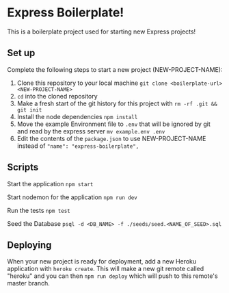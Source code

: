 # Express Boilerplate!

This is a boilerplate project used for starting new Express projects!

## Set up

Complete the following steps to start a new project (NEW-PROJECT-NAME):

1. Clone this repository to your local machine `git clone <boilerplate-url> <NEW-PROJECT-NAME>`
2. `cd` into the cloned repository
3. Make a fresh start of the git history for this project with `rm -rf .git && git init`
4. Install the node dependencies `npm install`
5. Move the example Environment file to `.env` that will be ignored by git and read by the express server `mv example.env .env`
6. Edit the contents of the `package.json` to use NEW-PROJECT-NAME instead of `"name": "express-boilerplate",`

## Scripts

Start the application `npm start`

Start nodemon for the application `npm run dev`

Run the tests `npm test`

Seed the Database `psql -d <DB_NAME> -f ./seeds/seed.<NAME_OF_SEED>.sql`

## Deploying

When your new project is ready for deployment, add a new Heroku application with `heroku create`. This will make a new git remote called "heroku" and you can then `npm run deploy` which will push to this remote's master branch.